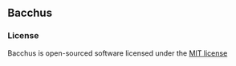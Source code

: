 ## Bacchus

### License

Bacchus is open-sourced software licensed under the [MIT license](http://opensource.org/licenses/MIT)
